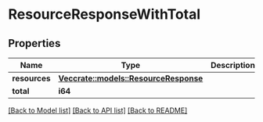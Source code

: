 # ResourceResponseWithTotal

## Properties

Name | Type | Description | Notes
------------ | ------------- | ------------- | -------------
**resources** | [**Vec<crate::models::ResourceResponse>**](ResourceResponse.md) |  | 
**total** | **i64** |  | 

[[Back to Model list]](../README.md#documentation-for-models) [[Back to API list]](../README.md#documentation-for-api-endpoints) [[Back to README]](../README.md)


